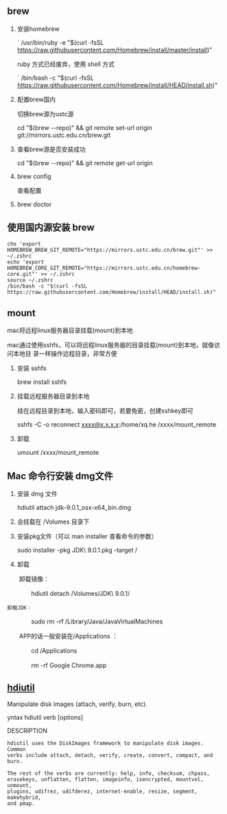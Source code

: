 
## brew

1. 安装homebrew

    ` /usr/bin/ruby -e "$(curl -fsSL https://raw.githubusercontent.com/Homebrew/install/master/install)"

    ruby 方式已经废弃，使用 shell 方式

    ` /bin/bash -c "$(curl -fsSL https://raw.githubusercontent.com/Homebrew/install/HEAD/install.sh)"
    

2. 配置brew国内

    切换brew源为ustc源

    cd "$(brew --repo)" && git remote set-url origin git://mirrors.ustc.edu.cn/brew.git

3. 查看brew源是否安装成功

    cd "$(brew --repo)"  && git remote get-url origin

4. brew config

    查看配置

4. brew doctor


## 使用国内源安装 brew

```
cho 'export HOMEBREW_BREW_GIT_REMOTE="https://mirrors.ustc.edu.cn/brew.git"' >> ~/.zshrc
echo 'export HOMEBREW_CORE_GIT_REMOTE="https://mirrors.ustc.edu.cn/homebrew-core.git"' >> ~/.zshrc
source ~/.zshrc
/bin/bash -c "$(curl -fsSL https://raw.githubusercontent.com/Homebrew/install/HEAD/install.sh)"
```


## mount 

mac将远程linux服务器目录挂载(mount)到本地

mac通过使用sshfs，可以将远程linux服务器的目录挂载(mount)到本地，就像访问本地目
录一样操作远程目录，非常方便

1. 安装 sshfs

    brew install sshfs

2. 挂载远程服务器目录到本地

    挂在远程目录到本地，输入密码即可，若要免密，创建sshkey即可

    sshfs -C -o reconnect xxxx@x.x.x.x:/home/xq.he /xxxx/mount_remote

3. 卸载

    umount /xxxx/mount_remote

## Mac 命令行安装 dmg文件

1. 安装 dmg 文件

    hdiutil attach jdk-9.0.1_osx-x64_bin.dmg

2. 会挂载在 /Volumes 目录下

3. 安装pkg文件（可以 man installer 查看命令的参数）

    sudo installer -pkg JDK\ 9.0.1.pkg -target /

4. 卸载

　　卸载镜像：

　　　　hdiutil detach /Volumes/JDK\ 9.0.1/

    卸载JDK：

　　　　sudo rm -rf /Library/Java/JavaVirtualMachines

　　APP的话一般安装在/Applications ：

　　　　cd /Applications

　　　　rm -rf Google Chrome.app


## [hdiutil](https://ss64.com/osx/hdiutil.html)

Manipulate disk images (attach, verify, burn, etc).

yntax
      hdiutil verb [options]

DESCRIPTION

    hdiutil uses the DiskImages framework to manipulate disk images.  Common
    verbs include attach, detach, verify, create, convert, compact, and burn.

    The rest of the verbs are currently: help, info, checksum, chpass,
    erasekeys, unflatten, flatten, imageinfo, isencrypted, mountvol, unmount,
    plugins, udifrez, udifderez, internet-enable, resize, segment, makehybrid,
    and pmap.
